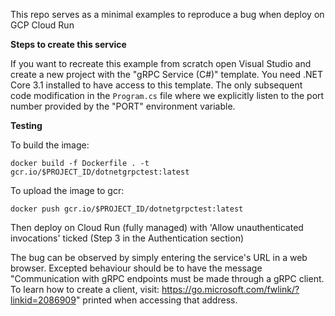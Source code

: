 This repo serves as a minimal examples to reproduce a bug when deploy on GCP Cloud Run

**Steps to create this service**

If you want to recreate this example from scratch open Visual Studio and create a new project with the "gRPC Service (C#)" template. You need .NET Core 3.1 installed to have access to this template. The only subsequent code modification in the `Program.cs` file where we explicitly listen to the port number provided by the "PORT" environment variable.

**Testing**

To build the image:

`docker build -f Dockerfile . -t gcr.io/$PROJECT_ID/dotnetgrpctest:latest`

To upload the image to gcr:

`docker push gcr.io/$PROJECT_ID/dotnetgrpctest:latest`

Then deploy on Cloud Run (fully managed) with 'Allow unauthenticated invocations' ticked (Step 3 in the Authentication section)

The bug can be observed by simply entering the service's URL in a web browser. Excepted behaviour should be to have the message "Communication with gRPC endpoints must be made through a gRPC client. To learn how to create a client, visit: https://go.microsoft.com/fwlink/?linkid=2086909" printed when accessing that address.
